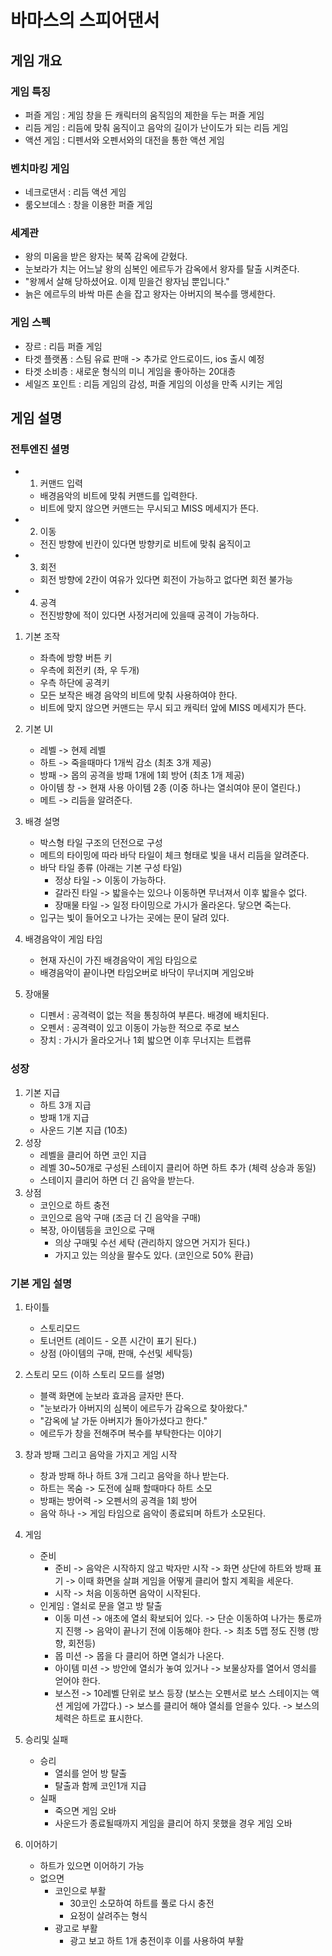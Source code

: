 # 바마스의 스피어댄서
## 게임 개요
### 게임 특징
  - 퍼즐 게임 : 게임 창을 든 캐릭터의 움직임의 제한을 두는 퍼즐 게임
  - 리듬 게임 : 리듬에 맞춰 움직이고 음악의 길이가 난이도가 되는 리듬 게임
  - 액션 게임 : 디펜서와 오펜서와의 대전을 통한 액션 게임

### 벤치마킹 게임
  - 네크로댄서 : 리듬 액션 게임
  - 룸오브데스 : 창을 이용한 퍼즐 게임

### 세계관
  - 왕의 미움을 받은 왕자는 북쪽 감옥에 갇혔다.
  - 눈보라가 치는 어느날 왕의 심복인 에르두가 감옥에서 왕자를 탈출 시켜준다.
  - "왕께서 살해 당하셨어요. 이제 믿을건 왕자님 뿐입니다."
  - 늙은 에르두의 바싹 마른 손을 잡고 왕자는 아버지의 복수를 맹세한다.

### 게임 스펙 
  - 장르 : 리듬 퍼즐 게임
  - 타겟 플랫폼 : 스팀 유료 판매 -> 추가로 안드로이드, ios 출시 예정
  - 타겟 소비층 : 새로운 형식의 미니 게임을 좋아하는 20대층
  - 세일즈 포인트 : 리듬 게임의 감성, 퍼즐 게임의 이성을 만족 시키는 게임 

## 게임 설명
### 전투엔진 셜명
- 1) 커맨드 입력
  - 배경음악의 비트에 맞춰 커맨드를 입력한다.
  - 비트에 맞지 않으면 커맨드는 무시되고 MISS 메세지가 뜬다.
- 2) 이동
  - 전진 방향에 빈칸이 있다면 방향키로 비트에 맞춰 움직이고
- 3) 회전
  - 회전 방향에 2칸이 여유가 있다면 회전이 가능하고 없다면 회전 불가능
- 4) 공격
  - 전진방향에 적이 있다면 사정거리에 있을때 공격이 가능하다.

1) 기본 조작
    - 좌측에 방향 버튼 키
    - 우측에 회전키 (좌, 우 두개)
    - 우측 하단에 공격키
    - 모든 보작은 배경 음악의 비트에 맞춰 사용하여야 한다.
    - 비트에 맞지 않으면 커맨드는 무시 되고 캐릭터 앞에 MISS 메세지가 뜬다.

2) 기본 UI
    - 레벨 -> 현제 레벨
    - 하트 -> 죽을때마다 1개씩 감소 (최초 3개 제공)
    - 방패 -> 몹의 공격을 방패 1개에 1회 방어 (최초 1개 제공)
    - 아이템 창 -> 현재 사용 아이템 2종 (이중 하나는 열쇠여야 문이 열린다.)
    - 메트 -> 리듬을 알려준다. 

3) 배경 설명
    - 박스형 타일 구조의 던전으로 구성
    - 메트의 타이밍에 따라 바닥 타일이 체크 형태로 빛을 내서 리듬을 알려준다.
    - 바닥 타일 종류 (아래는 기본 구성 타일)
      - 정상 타일 -> 이동이 가능하다.
      - 갈라진 타일 -> 밟을수는 있으나 이동하면 무너져서 이후 밟을수 없다.
      - 장매물 타일 -> 일정 타이밍으로 가시가 올라온다. 닿으면 죽는다.  
    - 입구는 빛이 들어오고 나가는 곳에는 문이 달려 있다.
    
4) 배경음악이 게임 타임
    - 현재 자신이 가진 배경음악이 게임 타임으로
    - 배경음악이 끝이나면 타임오버로 바닥이 무너지며 게임오바 

5) 장애물
    - 디펜서 : 공격력이 없는 적을 통칭하여 부른다. 배경에 배치된다.
    - 오펜서 : 공격력이 있고 이동이 가능한 적으로 주로 보스
    - 장치 : 가시가 올라오거나 1회 밟으면 이후 무너지는 트랩류  
     
### 성장
1) 기본 지급
    - 하트 3개 지급
    - 방패 1개 지급
    - 사운드 기본 지급 (10초)   
2) 성장 
    - 레벨을 클리어 하면 코인 지급
    - 레벨 30~50개로 구성된 스테이지 클리어 하면 하트 추가 (체력 상승과 동일)
    - 스테이지 클리어 하면 더 긴 음악을 받는다. 
3) 상점  
    - 코인으로 하트 충전
    - 코인으로 음악 구매 (조금 더 긴 음악을 구매)
    - 복장, 아이템등을 코인으로 구매
      - 의상 구매및 수선 세탁 (관리하지 않으면 거지가 된다.)
      - 가지고 있는 의상을 팔수도 있다. (코인으로 50% 환급)
       
### 기본 게임 설명
1) 타이틀
    - 스토리모드 
    - 토너먼트 (레이드 - 오픈 시간이 표기 된다.)
    - 상점 (아이템의 구매, 판매, 수선및 세탁등) 

2) 스토리 모드 (이하 스토리 모드를 설명)
    - 블랙 화면에 눈보라 효과음 글자만 뜬다.
    - "눈보라가 아버지의 심복이 에르두가 감옥으로 찾아왔다."
    - "감옥에 날 가둔 아버지가 돌아가셨다고 한다."
    - 에르두가 창을 전해주며 복수를 부탁한다는 이야기 

3) 창과 방패 그리고 음악을 가지고 게임 시작
    - 창과 방패 하나 하트 3개 그리고 음악을 하나 받는다.
    - 하트는 목숨 -> 도전에 실패 할때마다 하트 소모
    - 방패는 방어력 -> 오펜서의 공격을 1회 방어
    - 음악 하나 -> 게임 타임으로 음악이 종료되며 하트가 소모된다. 

4) 게임 
    - 준비
      - 준비
        -> 음악은 시작하지 않고 박자만 시작
        -> 화면 상단에 하트와 방패 표기
        -> 이때 화면을 살펴 게임을 어떻게 클리어 할지 계획을 세운다.  
      - 시작
        -> 처음 이동하면 음악이 시작된다. 
    - 인게임 : 열쇠로 문을 열고 방 탈출
      - 이동 미션
        -> 애초에 열쇠 확보되어 있다. 
        -> 단순 이동하여 나가는 통로까지 진행
        -> 음악이 끝나기 전에 이동해야 한다.
        -> 최초 5맵 정도 진행 (방향, 회전등) 
      - 몹 미션
        -> 몹을 다 클리어 하면 열쇠가 나온다.
      - 아이템 미션
        -> 방안에 열쇠가 놓여 있거나 
        -> 보물상자를 열어서 영쇠를 얻어야 한다.   
      - 보스전
        -> 10레벨 단위로 보스 등장 (보스는 오펜서로 보스 스테이지는 액션 게임에 가깝다.)
        -> 보스를 클리어 해야 열쇠를 얻을수 있다.
        -> 보스의 체력은 하트로 표시한다.  

5) 승리및 실패
    - 승리
      - 열쇠를 얻어 방 탈출
      - 탈출과 함께 코인1개 지급 
    - 실패
      - 죽으면 게임 오바
      - 사운드가 종료될때까지 게임을 클리어 하지 못했을 경우 게임 오바  

6) 이어하기
    - 하트가 있으면 이어하기 가능
    - 없으면
      - 코인으로 부활
        - 30코인 소모하여 하트를 풀로 다시 충전
        - 요정이 살려주는 형식
      - 광고로 부활
        - 광고 보고 하트 1개 충전이후 이를 사용하여 부활 
